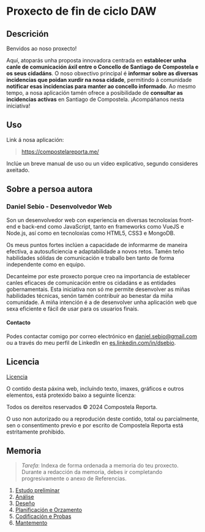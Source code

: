 # Proxecto de fin de ciclo DAW

## Descrición

Benvidos ao noso proxecto!

Aquí, atoparás unha proposta innovadora centrada en **establecer unha canle de comunicación áxil entre o Concello de Santiago de Compostela e os seus cidadáns**. O noso obxectivo principal é **informar sobre as diversas incidencias que poidan xurdir na nosa cidade**, permitindo á comunidade **notificar esas incidencias para manter ao concello informado**. Ao mesmo tempo, a nosa aplicación tamén ofrece a posibilidade de **consultar as incidencias activas** en Santiago de Compostela. ¡Acompáñanos nesta iniciativa!

## Uso

Link á nosa aplicación:

> https://compostelareporta.me/

Inclúe un breve manual de uso ou un vídeo explicativo, segundo consideres axeitado.

## Sobre a persoa autora

### Daniel Sebio - Desenvolvedor Web

Son un desenvolvedor web con experiencia en diversas tecnoloxías front-end e back-end como JavaScript, tanto en frameworks como VueJS e Node.js, así como en tecnoloxías como HTML5, CSS3 e MongoDB.

Os meus puntos fortes inclúen a capacidade de informarme de maneira efectiva, a autosuficiencia e adaptabilidade a novos retos. Tamén teño habilidades sólidas de comunicación e traballo ben tanto de forma independente como en equipo.

Decanteime por este proxecto porque creo na importancia de establecer canles eficaces de comunicación entre os cidadáns e as entidades gobernamentais. Esta iniciativa non só me permite desenvolver as miñas habilidades técnicas, senón tamén contribuír ao benestar da miña comunidade. A miña intención é a de desenvolver unha aplicación web que sexa eficiente e fácil de usar para os usuarios finais.

#### Contacto

Podes contactar comigo por correo electrónico en [daniel.sebio@gmail.com](mailto:daniel.sebio@gmail.com) ou a través do meu perfil de LinkedIn en [es.linkedin.com/in/dsebio](https://es.linkedin.com/in/dsebio).

## Licencia

[Licencia](./LICENSE)

O contido desta páxina web, incluíndo texto, imaxes, gráficos e outros elementos, está protexido baixo a seguinte licenza:

Todos os dereitos reservados © 2024 Compostela Reporta.

O uso non autorizado ou a reprodución deste contido, total ou parcialmente, sen o consentimento previo e por escrito de Compostela Reporta está estritamente prohibido.

## Memoria

> _Tarefa_: Indexa de forma ordenada a memoria do teu proxecto.
> Durante a redacción da memoria, debes ir completando progresivamente o anexo de Referencias.

1. [Estudo preliminar](doc/templates/1_estudo_preliminar.md)
2. [Análise](doc/templates/2_analise.md)
3. [Deseño](doc/templates/3_deseno.md)
4. [Planificación e Orzamento](doc/templates/a3_orzamento.md)
5. [Codificación e Probas](doc/templates/4_codificacion_probas.md)
6. [Mantemento](doc/templates/5_manuais.md)
